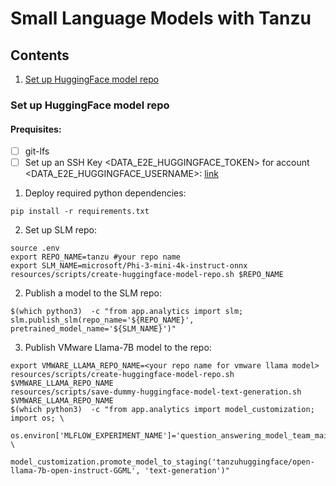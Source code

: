 # Small Language Models with Tanzu

## Contents
1. [Set up HuggingFace model repo](#huggingfacerepo)

### Set up HuggingFace model repo<a name="huggingfacerepo"/>
#### Prequisites:
- [ ] git-lfs
- [ ] Set up an SSH Key <DATA_E2E_HUGGINGFACE_TOKEN> for account <DATA_E2E_HUGGINGFACE_USERNAME>: <a href="https://huggingface.co/settings/keys" target="_blank">link</a>

1. Deploy required python dependencies:
```
pip install -r requirements.txt
```

2. Set up SLM repo:
```
source .env
export REPO_NAME=tanzu #your repo name
export SLM_NAME=microsoft/Phi-3-mini-4k-instruct-onnx
resources/scripts/create-huggingface-model-repo.sh $REPO_NAME
```

2. Publish a model to the SLM repo:
```
$(which python3)  -c "from app.analytics import slm; slm.publish_slm(repo_name='${REPO_NAME}', pretrained_model_name='${SLM_NAME}')"
```

3. Publish VMware Llama-7B model to the repo:
```
export VMWARE_LLAMA_REPO_NAME=<your repo name for vmware llama model>
resources/scripts/create-huggingface-model-repo.sh $VMWARE_LLAMA_REPO_NAME
resources/scripts/save-dummy-huggingface-model-text-generation.sh $VMWARE_LLAMA_REPO_NAME
$(which python3)  -c "from app.analytics import model_customization; import os; \
                        os.environ['MLFLOW_EXPERIMENT_NAME']='question_answering_model_team_main'; \
                        model_customization.promote_model_to_staging('tanzuhuggingface/open-llama-7b-open-instruct-GGML', 'text-generation')"
```